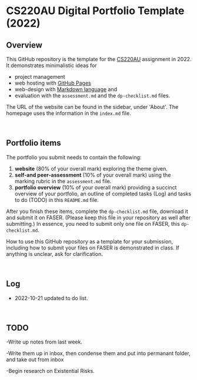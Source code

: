 # CS220AU Digital Portfolio Template (2022)
## Overview
This GitHub repository is the template for the [CS220AU](https://github.com/khofstadter/CS220AU) assignment in 2022. It demonstrates minimalistic ideas for 

- project management
- web hosting with [GitHub Pages](https://pages.github.com/) 
- web-design with [Markdown language](https://guides.github.com/features/mastering-markdown/) and
- evaluation with the `assessment.md` and the `dp-checklist.md` files. 

The URL of the website can be found in the sidebar, under 'About'. The homepage uses the information in the `index.md` file.

<br>

## Portfolio items
The portfolio you submit needs to contain the following:

1. **website** (80% of your overall mark) exploring the theme given.
2. **self-and peer-assessment** (10% of your overall mark) using the marking rubric in the `assessment.md` file.
3. **portfolio overview** (10% of your overall mark) providing a succinct overview of your portfolio, an outline of completed tasks (Log) and tasks to do (TODO) in this `README.md` file.

After you finish these items, complete the `dp-checklist.md` file, download it and submit it on FASER. (Please keep this file in your repository as well after submitting.) In essence, you need to submit only one file on FASER, this `dp-checklist.md`. 

How to use this GitHub repository as a template for your submission, including how to submit your files on FASER is demonstrated in class. If anything is unclear, ask for clarification. 

<br>

## Log

- 2022-10-21 updated to do list.


<br>

## TODO
-Write up notes from last week. 

-Write them up in inbox, then condense them and put into permanant folder, and take out from inbox

-Begin research on Existential Risks.
